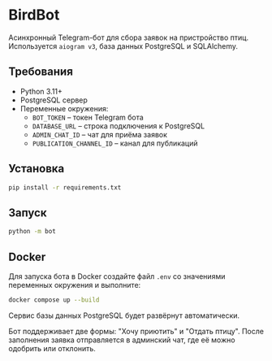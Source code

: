 # BirdBot

Асинхронный Telegram-бот для сбора заявок на пристройство птиц. Используется
`aiogram v3`, база данных PostgreSQL и SQLAlchemy.

## Требования
- Python 3.11+
- PostgreSQL сервер
- Переменные окружения:
  - `BOT_TOKEN` – токен Telegram бота
  - `DATABASE_URL` – строка подключения к PostgreSQL
  - `ADMIN_CHAT_ID` – чат для приёма заявок
  - `PUBLICATION_CHANNEL_ID` – канал для публикаций

## Установка
```bash
pip install -r requirements.txt
```

## Запуск
```bash
python -m bot
```

## Docker
Для запуска бота в Docker создайте файл `.env` со значениями переменных
окружения и выполните:

```bash
docker compose up --build
```

Сервис базы данных PostgreSQL будет развёрнут автоматически.

Бот поддерживает две формы: "Хочу приютить" и "Отдать птицу". После заполнения
заявка отправляется в админский чат, где её можно одобрить или отклонить.
